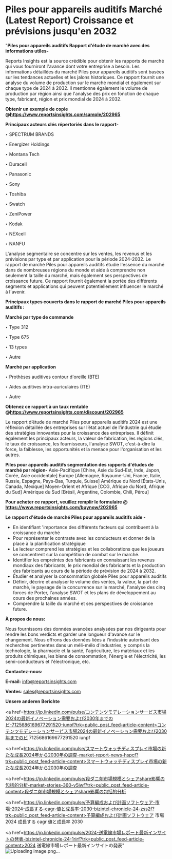 # Piles pour appareils auditifs Marché (Latest Report) Croissance et prévisions jusqu'en 2032

"<strong>Piles pour appareils auditifs Rapport d'étude de marché avec des informations utiles-</strong>

Reports Insights est la source crédible pour obtenir les rapports de marché qui vous fourniront l'avance dont votre entreprise a besoin. Les informations détaillées du marché Piles pour appareils auditifs sont basées sur les tendances actuelles et les jalons historiques. Ce rapport fournit une analyse du volume de production sur le marché mondial et également sur chaque type de 2024 à 2032. Il mentionne également le volume de production par région ainsi que l'analyse des prix en fonction de chaque type, fabricant, région et prix mondial de 2024 à 2032.

<strong><b>Obtenir un exemple de copie @</b></strong><a href=https://www.reportsinsights.com/sample/202965><strong><b>https://www.reportsinsights.com/sample/202965</b></strong></a>

<b>Principaux acteurs clés répertoriés dans le rapport-</b>

<b> </b>‣ SPECTRUM BRANDS

‣ Energizer Holdings

‣ Montana Tech

‣ Duracell

‣ Panasonic

‣ Sony

‣ Toshiba

‣ Swatch

‣ ZeniPower

‣ Kodak

‣ NEXcell

‣ NANFU

L'analyse segmentaire se concentre sur les ventes, les revenus et les prévisions par type et par application pour la période 2024-2032. Le rapport de marché Piles pour appareils auditifs étudie l'essence du marché dans de nombreuses régions du monde et aide à comprendre non seulement la taille du marché, mais également ses perspectives de croissance future. Ce rapport fournit également la portée des différents segments et applications qui peuvent potentiellement influencer le marché à l'avenir.

<strong>Principaux types couverts dans le rapport de marché Piles pour appareils auditifs :</strong>

<strong>Marché par type de commande</strong>

‣ Type 312

‣ Type 675

‣ 13 types

‣ Autre

<strong>Marché par application</strong>

‣ Prothèses auditives contour d'oreille (BTE)

‣ Aides auditives intra-auriculaires (ITE)

‣ Autre

<strong><b>Obtenez ce rapport à un taux rentable @</b></strong><a href=https://www.reportsinsights.com/discount/202965><strong><b>https://www.reportsinsights.com/discount/202965</b></strong></a>

Le rapport d’étude de marché Piles pour appareils auditifs 2024 est une réflexion détaillée des entreprises sur l’état actuel de l’industrie qui étudie des stratégies innovantes pour la croissance des entreprises. Il définit également les principaux acteurs, la valeur de fabrication, les régions clés, le taux de croissance, les fournisseurs, l'analyse SWOT, c'est-à-dire la force, la faiblesse, les opportunités et la menace pour l'organisation et les autres.

<strong>Piles pour appareils auditifs segmentation des rapports d'études de marché par région-</strong>
Asie-Pacifique [Chine, Asie du Sud-Est, Inde, Japon, Corée, Asie occidentale]
Europe [Allemagne, Royaume-Uni, France, Italie, Russie, Espagne, Pays-Bas, Turquie, Suisse]
Amérique du Nord [États-Unis, Canada, Mexique]
Moyen-Orient et Afrique [CCG, Afrique du Nord, Afrique du Sud]
Amérique du Sud [Brésil, Argentine, Colombie, Chili, Pérou]

<strong>Pour acheter ce rapport, veuillez remplir le formulaire @   <a href=https://www.reportsinsights.com/buynow/202965>https://www.reportsinsights.com/buynow/202965</a></strong>

<strong>Le rapport d'étude de marché Piles pour appareils auditifs aide -</strong>
<ul>
  <li>En identifiant 'importance des différents facteurs qui contribuent à la croissance du marché</li>
  <li>Pour représenter le contraste avec les conducteurs et donner de la place à la planification stratégique</li>
  <li>Le lecteur comprend les stratégies et les collaborations que les joueurs se concentrent sur la compétition de combat sur le marché.</li>
  <li>Identifier les empreintes des fabricants en connaissant les revenus mondiaux des fabricants, le prix mondial des fabricants et la production des fabricants au cours de la période de prévision de 2024 à 2032.</li>
  <li>Étudier et analyser la consommation globale Piles pour appareils auditifs</li>
  <li>Définir, décrire et analyser le volume des ventes, la valeur, la part de marché, le paysage de la concurrence sur le marché, l'analyse des cinq forces de Porter, l'analyse SWOT et les plans de développement au cours des prochaines années.</li>
  <li>Comprendre la taille du marché et ses perspectives de croissance future.</li>
</ul>
<strong>À propos de nous:</strong>

Nous fournissons des données avancées analysées par nos dirigeants pour rendre les bons verdicts et garder une longueur d'avance sur le changement. Nous offrons des données liées à l'industrie autorisant des recherches pertinentes dans un méli-mélo d'industries, y compris la technologie, la pharmacie et la santé, l'agriculture, les matériaux et les produits chimiques, les biens de consommation, l'énergie et l'électricité, les semi-conducteurs et l'électronique, etc.

<strong>Contactez-nous:</strong>

<strong>E-mail:</strong> <a href=mailto:info@reportsinsights.com>info@reportsinsights.com</a>

<strong>Ventes</strong>: <a href=mailto:sales@reportsinsights.com>sales@reportsinsights.com</a>

<strong>Unsere anderen Berichte</strong>

<a href=https://jp.linkedin.com/pulse/コンテンツモデレーションサービス市場2024の最新イノベーション需要および2030年までのビ-7125686169677291520-iunpf?trk=public_post_feed-article-content>コンテンツモデレーションサービス市場2024の最新イノベーション需要および2030年までのビ 7125686169677291520 iunpf</a>

<a href=https://jp.linkedin.com/pulse/スマートウォッチディスプレイ市場の新たな成長2024年から2030年の調査-market-report-news-hspcf?trk=public_post_feed-article-content>スマートウォッチディスプレイ市場の新たな成長2024年から2030年の調査</a>

<a href=https://jp.linkedin.com/pulse/殺ダニ剤市場規模とシェアshare影響の包括的分析-market-stories-360-v5iwf?trk=public_post_feed-article-content>殺ダニ剤市場規模とシェアshare影響の包括的分析</a>

<a href=https://jp.linkedin.com/pulse/予算編成および計画ソフトウェア-市場-2024-成長する-cagr-値と成長率-2030-bizintel-chronicle-24-zss2f?trk=public_post_feed-article-content>予算編成および計画ソフトウェア 市場 2024 成長する cagr 値と成長率 2030</a>

<a href=https://jp.linkedin.com/pulse/2024-送電線市場レポート最新インサイトの発表-bizintel-chronicle-24-1rirf?trk=public_post_feed-article-content>2024 送電線市場レポート最新インサイトの発表</a>"
![Uploading image.png…]()
